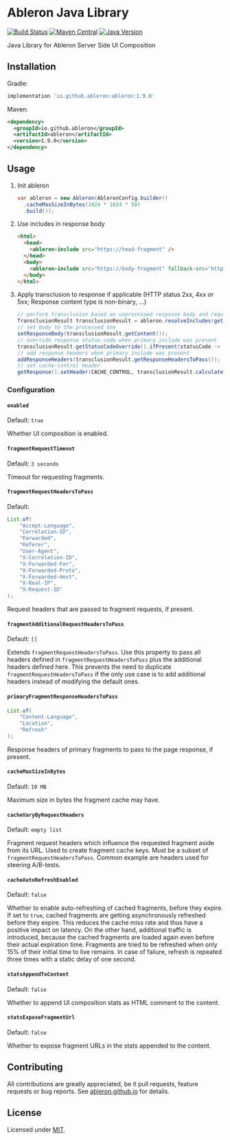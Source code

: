 # Ableron Java Library
[![Build Status](https://github.com/ableron/ableron-java/actions/workflows/main.yml/badge.svg)](https://github.com/ableron/ableron-java/actions/workflows/main.yml)
[![Maven Central](https://maven-badges.herokuapp.com/maven-central/io.github.ableron/ableron/badge.svg)](https://mvnrepository.com/artifact/io.github.ableron/ableron)
[![Java Version](https://img.shields.io/badge/Java-11+-4EB1BA.svg)](https://docs.oracle.com/en/java/javase/11/)

Java Library for Ableron Server Side UI Composition

## Installation
Gradle:
```groovy
implementation 'io.github.ableron:ableron:1.9.0'
```

Maven:
```xml
<dependency>
  <groupId>io.github.ableron</groupId>
  <artifactId>ableron</artifactId>
  <version>1.9.0</version>
</dependency>
```

## Usage
1. Init ableron
   ```java
   var ableron = new Ableron(AbleronConfig.builder()
     .cacheMaxSizeInBytes(1024 * 1024 * 50)
     .build());
   ```
2. Use includes in response body
   ```html
   <html>
     <head>
       <ableron-include src="https://head-fragment" />
     </head>
     <body>
       <ableron-include src="https://body-fragment" fallback-src="https://fallback-body-fragment"><!-- Static fallback fragment goes here --></ableron-include>
     </body>
   </html>
   ```
3. Apply transclusion to response if applicable (HTTP status 2xx, 4xx or 5xx; Response content type is non-binary, ...)
   ```java
   // perform transclusion based on unprocessed response body and request headers from e.g. HttpServletRequest
   TransclusionResult transclusionResult = ableron.resolveIncludes(getOriginalResponseBody(), getRequestHeaders());
   // set body to the processed one
   setResponseBody(transclusionResult.getContent());
   // override response status code when primary include was present
   transclusionResult.getStatusCodeOverride().ifPresent(statusCode -> setResponseStatusCode(statusCode));
   // add response headers when primary include was present
   addResponseHeaders(transclusionResult.getResponseHeadersToPass());
   // set cache-control header
   getResponse().setHeader(CACHE_CONTROL, transclusionResult.calculateCacheControlHeaderValue(getResponseHeaders()));
   ```

### Configuration

#### `enabled`

Default: `true`

Whether UI composition is enabled.

#### `fragmentRequestTimeout`

Default: `3 seconds`

Timeout for requesting fragments.

#### `fragmentRequestHeadersToPass`

Default:

```java
List.of(
    "Accept-Language",
    "Correlation-ID",
    "Forwarded",
    "Referer",
    "User-Agent",
    "X-Correlation-ID",
    "X-Forwarded-For",
    "X-Forwarded-Proto",
    "X-Forwarded-Host",
    "X-Real-IP",
    "X-Request-ID"
);
```

Request headers that are passed to fragment requests, if present.

#### `fragmentAdditionalRequestHeadersToPass`

Default: `[]`

Extends `fragmentRequestHeadersToPass`. Use this property to pass all headers defined in `fragmentRequestHeadersToPass`
plus the additional headers defined here. This prevents the need to duplicate `fragmentRequestHeadersToPass` if the only
use case is to add additional headers instead of modifying the default ones.

#### `primaryFragmentResponseHeadersToPass`

```java
List.of(
    "Content-Language",
    "Location",
    "Refresh"
);
```

Response headers of primary fragments to pass to the page response, if present.

#### `cacheMaxSizeInBytes`

Default: `10 MB`

Maximum size in bytes the fragment cache may have.

#### `cacheVaryByRequestHeaders`

Default: `empty list`

Fragment request headers which influence the requested fragment aside from its URL. Used to create fragment cache keys.
Must be a subset of `fragmentRequestHeadersToPass`. Common example are headers used for steering A/B-tests.

#### `cacheAutoRefreshEnabled`

Default: `false`

Whether to enable auto-refreshing of cached fragments, before they expire.
If set to `true`, cached fragments are getting asynchronously refreshed before they expire. This reduces the cache miss
rate and thus have a positive impact on latency. On the other hand, additional traffic is introduced, because the cached
fragments are loaded again even before their actual expiration time.
Fragments are tried to be refreshed when only 15% of their initial time to live remains. In case of failure, refresh is
repeated three times with a static delay of one second.

#### `statsAppendToContent`

Default: `false`

Whether to append UI composition stats as HTML comment to the content.

#### `statsExposeFragmentUrl`

Default: `false`

Whether to expose fragment URLs in the stats appended to the content.

## Contributing

All contributions are greatly appreciated, be it pull requests, feature requests or bug reports. See
[ableron.github.io](https://ableron.github.io/) for details.

## License

Licensed under [MIT](./LICENSE).
